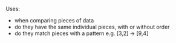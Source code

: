 Uses:
- when comparing pieces of data
- do they have the same individual pieces, with or without order
- do they match pieces with a pattern e.g. [3,2] -> [9,4]
